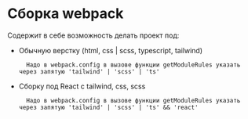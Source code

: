 # Сборка webpack

Содержит в себе возможность делать проект под:

- Обычную верстку (html, css | scss, typescript, tailwind)

        Надо в webpack.config в вызове функции getModuleRules указать через запятую 'tailwind' | 'scss' | 'ts' 

- Сборку под React c tailwind, css, scss

        Надо в webpack.config в вызове функции getModuleRules указать через запятую 'tailwind' | 'scss' | 'ts' && 'react'
